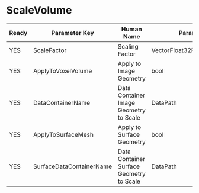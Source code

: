 # ScaleVolume #

| Ready | Parameter Key | Human Name | Parameter Type | Parameter Class |
|-------|---------------|------------|-----------------|----------------|
| YES | ScaleFactor | Scaling Factor | VectorFloat32Parameter::ValueType | VectorFloat32Parameter |
| YES | ApplyToVoxelVolume | Apply to Image Geometry | bool | BoolParameter |
| YES | DataContainerName | Data Container Image Geometry to Scale | DataPath | DataGroupSelectionParameter |
| YES | ApplyToSurfaceMesh | Apply to Surface Geometry | bool | BoolParameter |
| YES | SurfaceDataContainerName | Data Container Surface Geometry to Scale | DataPath | DataGroupSelectionParameter |
